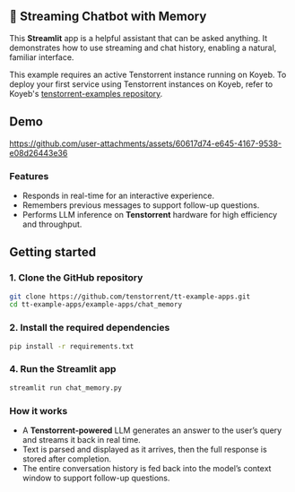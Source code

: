 ## 🤖 Streaming Chatbot with Memory 
This **Streamlit** app is a helpful assistant that can be asked anything.  It demonstrates how to use streaming and chat history, enabling a natural, familiar interface.

This example requires an active Tenstorrent instance running on Koyeb.  To deploy your first service using Tenstorrent instances on Koyeb, refer to Koyeb's [tenstorrent-examples repository](https://github.com/koyeb/tenstorrent-examples).

## Demo

https://github.com/user-attachments/assets/60617d74-e645-4167-9538-e08d26443e36

### Features
- Responds in real-time for an interactive experience.
- Remembers previous messages to support follow-up questions.
- Performs LLM inference on **Tenstorrent** hardware for high efficiency and throughput.

## Getting started

### 1. Clone the GitHub repository
```bash
git clone https://github.com/tenstorrent/tt-example-apps.git
cd tt-example-apps/example-apps/chat_memory
```

### 2. Install the required dependencies
```bash
pip install -r requirements.txt
```

### 4. Run the Streamlit app
```bash
streamlit run chat_memory.py
```

### How it works
- A **Tenstorrent-powered** LLM generates an answer to the user’s query and streams it back in real time.
- Text is parsed and displayed as it arrives, then the full response is stored after completion.
- The entire conversation history is fed back into the model’s context window to support follow-up questions.
